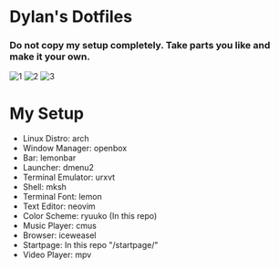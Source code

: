 # Dylan's Dotfiles
### Do not copy my setup completely. Take parts you like and make it your own.

![1](http://i.imgur.com/0kO1WF3.png)
![2](http://i.imgur.com/LJ48EKH.png)
![3](http://i.imgur.com/er2XKrq.png)

<!--- My Setup {{{ -->

# My Setup

* Linux Distro: arch
* Window Manager: openbox
* Bar: lemonbar
* Launcher: dmenu2
* Terminal Emulator: urxvt
* Shell: mksh
* Terminal Font: lemon
* Text Editor: neovim
* Color Scheme: ryuuko (In this repo)
* Music Player: cmus
* Browser: iceweasel
* Startpage: In this repo "/startpage/"
* Video Player: mpv

<!--- }}} -->


